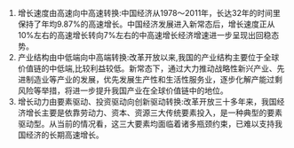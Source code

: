 1. 增长速度由高速向中高速转换:中国经济从1978～2011年，长达32年的时间里保持了年均9.87%的高速增长。中国经济发展进入新常态后，增长速度正从10%左右的高速增长转向7%左右的中高速增长经济增速进一步呈现出回稳态势。 
2. 产业结构由中低端向中高端转换:改革开放以来,我国的产业结构主要位于全球价值链的中低端,比较利益较低。新常态下，通过大力推动战略性新兴产业、先进制造业等产业的发展，优先发展生产性和生活性服务业，逐步化解产能过剩风险等举措，将进一步提升我国产业在全球价值链中的地位。
3. 增长动力由要素驱动、投资驱动向创新驱动转换:改革开放三十多年来，我国经济增长主要是依靠劳动力、资本、资源三大传统要素投入，是一种典型的要素驱动型。从当前的情况看，这三大要素均面临着诸多瓶颈约束，已难以支持我国经济的长期高速增长。